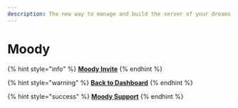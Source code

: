 ```yaml
---
description: The new way to manage and build the server of your dreams.
---
```


# Moody

{% hint style="info" %}
[**Moody Invite**](https://moodybot.xyz/invite/)
{% endhint %}

{% hint style="warning" %}
[**Back to Dashboard**](https://moodybot.xyz/manage/)
{% endhint %}

{% hint style="success" %}
[**Moody Support**](https://moodybot.xyz/support/)
{% endhint %}
